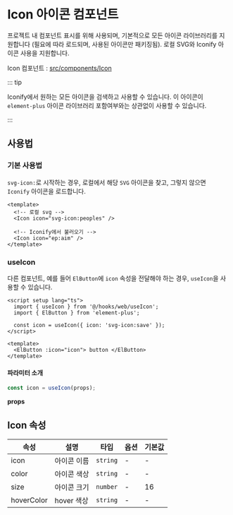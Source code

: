 # Icon 아이콘 컴포넌트

프로젝트 내 컴포넌트 표시를 위해 사용되며, 기본적으로 모든 아이콘 라이브러리를 지원합니다 (필요에 따라 로드되며, 사용된 아이콘만 패키징됨). 로컬 SVG와 Iconify 아이콘 사용을 지원합니다.

Icon 컴포넌트 : [src/components/Icon](https://github.com/web2-solution/web2-vue-framework/tree/main/src/components/Icon)

::: tip

Iconify에서 원하는 모든 아이콘을 검색하고 사용할 수 있습니다. 이 아이콘이 `element-plus` 아이콘 라이브러리 포함여부와는 상관없이 사용할 수 있습니다.

:::

## 사용법

### 기본 사용법

`svg-icon:`로 시작하는 경우, 로컬에서 해당 `SVG` 아이콘을 찾고, 그렇지 않으면 `Iconify` 아이콘을 로드합니다.

```vue
<template>
  <!-- 로컬 svg -->
  <Icon icon="svg-icon:peoples" />

  <!-- Iconify에서 불러오기 -->
  <Icon icon="ep:aim" />
</template>
```

### useIcon

다른 컴포넌트, 예를 들어 `ElButton`에 `icon` 속성을 전달해야 하는 경우, `useIcon`을 사용할 수 있습니다.

```vue
<script setup lang="ts">
  import { useIcon } from '@/hooks/web/useIcon';
  import { ElButton } from 'element-plus';

  const icon = useIcon({ icon: 'svg-icon:save' });
</script>

<template>
  <ElButton :icon="icon"> button </ElButton>
</template>
```

#### 파라미터 소개

```ts
const icon = useIcon(props);
```

**props**

## Icon 속성<span id="Icon"></span>

| 속성       | 설명        | 타입     | 옵션 | 기본값 |
| ---------- | ----------- | -------- | ------------ | ------ |
| icon       | 아이콘 이름 | `string` | -            | -      |
| color      | 아이콘 색상 | `string` | -            | -      |
| size       | 아이콘 크기 | `number` | -            | 16     |
| hoverColor | hover 색상  | `string` | -            | -      |
